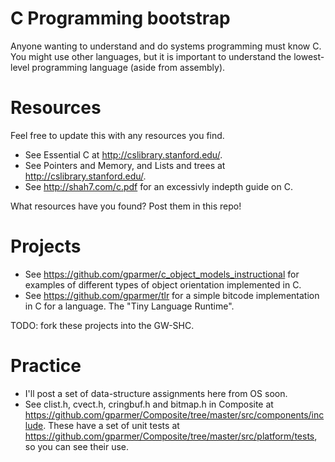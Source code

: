 # C Programming bootstrap

Anyone wanting to understand and do systems programming must know C.  You might use other languages, but it is important to understand the lowest-level programming language (aside from assembly).

# Resources

Feel free to update this with any resources you find.

- See Essential C at http://cslibrary.stanford.edu/.
- See Pointers and Memory, and Lists and trees at http://cslibrary.stanford.edu/.
- See http://shah7.com/c.pdf for an excessivly indepth guide on C. 

What resources have you found?  Post them in this repo!

# Projects

- See https://github.com/gparmer/c_object_models_instructional for examples of different types of object orientation implemented in C.
- See https://github.com/gparmer/tlr for a simple bitcode implementation in C for a language.  The "Tiny Language Runtime".

TODO: fork these projects into the GW-SHC.

# Practice

- I'll post a set of data-structure assignments here from OS soon.
- See clist.h, cvect.h, cringbuf.h and bitmap.h in Composite at https://github.com/gparmer/Composite/tree/master/src/components/include.  These have a set of unit tests at https://github.com/gparmer/Composite/tree/master/src/platform/tests, so you can see their use.
